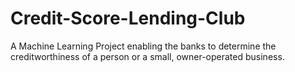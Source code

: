 # Credit-Score-Lending-Club
 A Machine Learning Project enabling the banks to determine the creditworthiness of a person or a small, owner-operated business.
